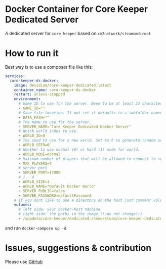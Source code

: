 # Docker Container for Core Keeper Dedicated Server

A dedicated server for `core keeper` based on `cm2network/steamcmd:root`

# How to run it

Best way is to use a composer file like this:

```yml
services:
  core-keeper-ds-docker:
    image: devidian/core-keeper-dedicated:latest
    container_name: core-keeper-ds-docker
    restart: unless-stopped
    environment:
      # Game ID to use for the server. Need to be at least 23 characters and alphanumeric, excluding Y,y,x,0,O. Empty or not valid means a new ID will be generated at start.
      - GAME_ID=""
      # Save file location. If not set it defaults to a subfolder named "DedicatedServer" at the default Core Keeper save location.
      - DATA_PATH=""
      # The name to use for the server.
      - SERVER_NAME="Core Keeper Dedicated Docker Server"
      # Which world index to use.
      - WORLD_ID=0
      # The seed to use for a new world. Set to 0 to generate random seed.
      - WORLD_SEED=0
      # Whether to use normal (0) or hard (1) mode for world.
      - WORLD_MODE=normal
      # Maximum number of players that will be allowed to connect to server.
      - MAX_PLAYERS=4
      # server port
      - SERVER_PORT=17000
      # 1 - 4 
      - WORLD_SIZE=1
      - WORLD_NAME="Default Docker World"
      - SERVER_PUBLIC=false
      - SERVER_PASSWORD=defaultPassword
    # If you dont like to use a directory on the host just comment volumes section
    volumes:
      # left side: your docker-host machine
      # right side: the paths in the image (!!do not change!!)
      - /appdata/core-keeper/dedicated:/home/steam/core-keeper-dedicated
```

and run `docker-compose up -d`.

# Issues, suggestions & contribution

Please use [GitHub](https://github.com/Devidian/docker-core-keeper/issues)